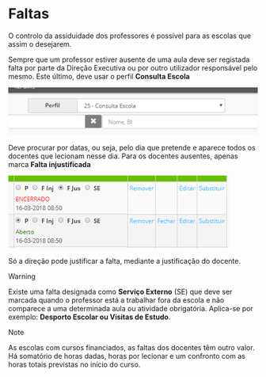 ﻿# Faltas

O controlo da assiduidade dos professores é possível para as escolas que assim o desejarem.

Sempre que um professor estiver ausente de uma aula deve ser registada falta por parte da Direção Executiva ou por outro utilizador responsável pelo mesmo. Este último, deve usar o perfil **Consulta Escola** 

![Consulta](../../images/Place21/Alunos/consulta.PNG)


Deve procurar por datas, ou seja, pelo dia que pretende e aparece todos os docentes que lecionam nesse dia. Para os docentes ausentes, apenas marca **Falta injustificada**


![Faltasdocentes](../../images/Place21/Alunos/faltasdocentes.PNG)

Só a direção pode justificar a falta, mediante a justificação do docente.


> [!WARNING]  
> Existe uma falta designada como **Serviço Externo** (SE) que deve ser marcada quando o professor está a trabalhar fora da escola e não comparece a uma determinada aula ou atividade obrigatória. Aplica-se por exemplo: **Desporto Escolar ou Visitas de Estudo**.



> [!NOTE]  
> As escolas com cursos financiados, as faltas dos docentes têm outro valor. Há somatório de horas dadas, horas por lecionar e um confronto com as horas totais previstas no início do curso.

